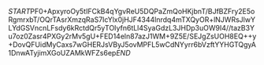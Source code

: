 $START$PF0+ApxyroOy5tIFCkB4qYgvReU5DQPaZmQoHKjbnT/BJfBZFry2E5oRgmrxbT/OQrTAsrXmzqRaS7IcYlx0jHJF4344lnrdq4mTXQyOR+lNJWRsJlwYLYdGSVncnLFsdy6kRctdQr5yTOIyfn6tLl4SyaGdzL3JHDp3uOW9I4//tazB3Yu7oz0Zasr4PXGy2rMv5gU+FED14eln87azJ1WM+9Z5E/SEJgZsUOH8EQ++y+DovQFUidMyCaxs7wGHERJsVByJ5ovMPFL5wCdNYyrr6bVzftYYHGTQgyA1DnwATyjimXGoUZAMkWFZs6ep$END$